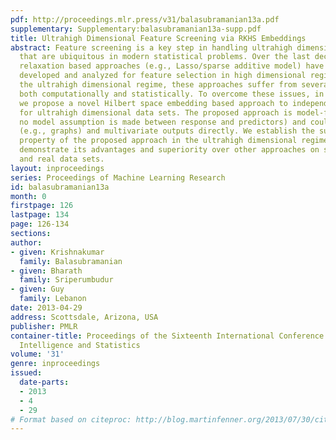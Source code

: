 ```yaml
---
pdf: http://proceedings.mlr.press/v31/balasubramanian13a.pdf
supplementary: Supplementary:balasubramanian13a-supp.pdf
title: Ultrahigh Dimensional Feature Screening via RKHS Embeddings
abstract: Feature screening is a key step in handling ultrahigh dimensional data sets
  that are ubiquitous in modern statistical problems. Over the last decade, convex
  relaxation based approaches (e.g., Lasso/sparse additive model) have been extensively
  developed and analyzed for feature selection in high dimensional regime. But in
  the ultrahigh dimensional regime, these approaches suffer from several problems,
  both computationally and statistically. To overcome these issues, in this paper,
  we propose a novel Hilbert space embedding based approach to independence screening
  for ultrahigh dimensional data sets. The proposed approach is model-free (i.e.,
  no model assumption is made between response and predictors) and could handle non-standard
  (e.g., graphs) and multivariate outputs directly. We establish the sure screening
  property of the proposed approach in the ultrahigh dimensional regime, and experimentally
  demonstrate its advantages and superiority over other approaches on several synthetic
  and real data sets.
layout: inproceedings
series: Proceedings of Machine Learning Research
id: balasubramanian13a
month: 0
firstpage: 126
lastpage: 134
page: 126-134
sections: 
author:
- given: Krishnakumar
  family: Balasubramanian
- given: Bharath
  family: Sriperumbudur
- given: Guy
  family: Lebanon
date: 2013-04-29
address: Scottsdale, Arizona, USA
publisher: PMLR
container-title: Proceedings of the Sixteenth International Conference on Artificial
  Intelligence and Statistics
volume: '31'
genre: inproceedings
issued:
  date-parts:
  - 2013
  - 4
  - 29
# Format based on citeproc: http://blog.martinfenner.org/2013/07/30/citeproc-yaml-for-bibliographies/
---
```


